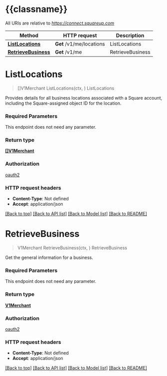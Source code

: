 # {{classname}}

All URIs are relative to *https://connect.squareup.com*

Method | HTTP request | Description
------------- | ------------- | -------------
[**ListLocations**](V1LocationsApi.md#ListLocations) | **Get** /v1/me/locations | ListLocations
[**RetrieveBusiness**](V1LocationsApi.md#RetrieveBusiness) | **Get** /v1/me | RetrieveBusiness

# **ListLocations**
> []V1Merchant ListLocations(ctx, )
ListLocations

Provides details for all business locations associated with a Square account, including the Square-assigned object ID for the location.

### Required Parameters
This endpoint does not need any parameter.

### Return type

[**[]V1Merchant**](V1Merchant.md)

### Authorization

[oauth2](../README.md#oauth2)

### HTTP request headers

 - **Content-Type**: Not defined
 - **Accept**: application/json

[[Back to top]](#) [[Back to API list]](../README.md#documentation-for-api-endpoints) [[Back to Model list]](../README.md#documentation-for-models) [[Back to README]](../README.md)

# **RetrieveBusiness**
> V1Merchant RetrieveBusiness(ctx, )
RetrieveBusiness

Get the general information for a business.

### Required Parameters
This endpoint does not need any parameter.

### Return type

[**V1Merchant**](V1Merchant.md)

### Authorization

[oauth2](../README.md#oauth2)

### HTTP request headers

 - **Content-Type**: Not defined
 - **Accept**: application/json

[[Back to top]](#) [[Back to API list]](../README.md#documentation-for-api-endpoints) [[Back to Model list]](../README.md#documentation-for-models) [[Back to README]](../README.md)

